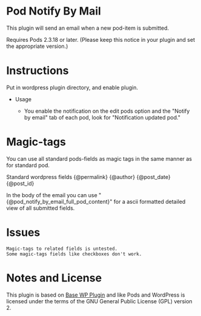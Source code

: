Pod Notify By Mail
===========

This plugin will send an email when a new pod-item is submitted.

Requires Pods 2.3.18 or later. (Please keep this notice in your plugin and set the appropriate version.)

Instructions
============

Put in wordpress plugin directory, and enable plugin.

* Usage

  * You enable the notification on the edit pods option and the "Notify by email" tab of each pod, look for "Notification updated pod."

  
Magic-tags
==========

You can use all standard pods-fields as magic tags in the same manner as for standard pod.

Standard wordpress fields
	{@permalink}
	{@author}
	{@post_date}
	{@post_id}
  
In the body of the email you can use "{@pod_notify_by_email_full_pod_content}"  for a ascii formatted detailed view of all submitted fields.
  
  
Issues
======
	Magic-tags to related fields is untested.
	Some magic-tags fields like checkboxes don't work.
  
  
Notes and License
==================

This plugin is based on [Base WP Plugin](https://github.com/tareq1988/Base-WP-Plugin) and like Pods and WordPress is licensed under the terms of the GNU General Public License (GPL) version 2.
